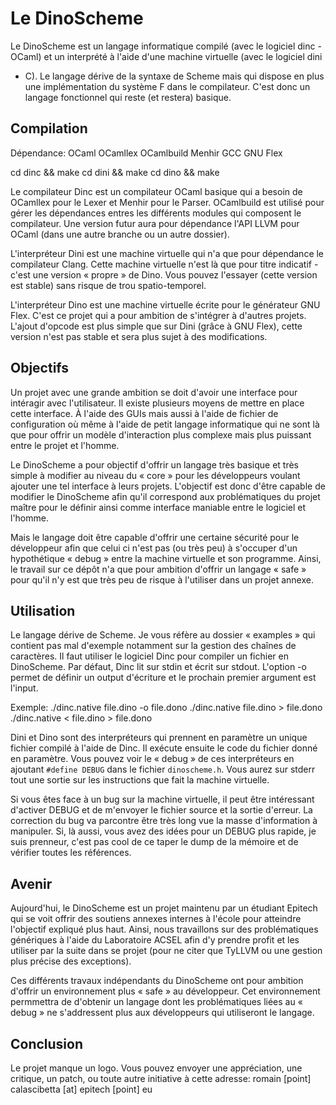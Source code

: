 # Le DinoScheme

Le DinoScheme est un langage informatique compilé (avec le logiciel dinc -
OCaml) et un interprété à l'aide d'une machine virtuelle (avec le logiciel dini
- C). Le langage dérive de la syntaxe de Scheme mais qui dispose en plus une
implémentation du système F dans le compilateur. C'est donc un langage
fonctionnel qui reste (et restera) basique.

## Compilation

Dépendance:
  OCaml
  OCamllex
  OCamlbuild
  Menhir
  GCC
  GNU Flex

cd dinc && make
cd dini && make
cd dino && make

Le compilateur Dinc est un compilateur OCaml basique qui a besoin de OCamllex
pour le Lexer et Menhir pour le Parser. OCamlbuild est utilisé pour gérer les
dépendances entres les différents modules qui composent le compilateur.
Une version futur aura pour dépendance l'API LLVM pour OCaml (dans une autre
branche ou un autre dossier).

L'interpréteur Dini est une machine virtuelle qui n'a que pour dépendance le
compilateur Clang. Cette machine virtuelle n'est là que pour titre indicatif -
c'est une version « propre » de Dino. Vous pouvez l'essayer (cette version est
stable) sans risque de trou spatio-temporel.

L'interpréteur Dino est une machine virtuelle écrite pour le générateur GNU
Flex. C'est ce projet qui a pour ambition de s'intégrer à d'autres projets.
L'ajout d'opcode est plus simple que sur Dini (grâce à GNU Flex), cette version
n'est pas stable et sera plus sujet à des modifications.

## Objectifs

Un projet avec une grande ambition se doit d'avoir une interface pour intéragir
avec l'utilisateur. Il existe plusieurs moyens de mettre en place cette
interface. À l'aide des GUIs mais aussi à l'aide de fichier de configuration où
même à l'aide de petit langage informatique qui ne sont là que pour offrir un
modèle d'interaction plus complexe mais plus puissant entre le projet et
l'homme.

Le DinoScheme a pour objectif d'offrir un langage très basique et très simple à
modifier au niveau du « core » pour les développeurs voulant ajouter une tel
interface à leurs projets. L'objectif est donc d'être capable de modifier le
DinoScheme afin qu'il correspond aux problématiques du projet maître pour le
définir ainsi comme interface maniable entre le logiciel et l'homme.

Mais le langage doit être capable d'offrir une certaine sécurité pour le
développeur afin que celui ci n'est pas (ou très peu) à s'occuper d'un
hypothétique « debug » entre la machine virtuelle et son programme. Ainsi, le
travail sur ce dépôt n'a que pour ambition d'offrir un langage « safe » pour
qu'il n'y est que très peu de risque à l'utiliser dans un projet annexe.

## Utilisation

Le langage dérive de Scheme. Je vous réfère au dossier « examples » qui contient
pas mal d'exemple notamment sur la gestion des chaînes de caractères. Il faut
utiliser le logiciel Dinc pour compiler un fichier en DinoScheme. Par défaut,
Dinc lit sur stdin et écrit sur stdout. L'option -o permet de définir un output
d'écriture et le prochain premier argument est l'input.

Exemple:
./dinc.native file.dino -o file.dono
./dinc.native file.dino > file.dono
./dinc.native < file.dino > file.dono

Dini et Dino sont des interpréteurs qui prennent en paramètre un unique fichier
compilé à l'aide de Dinc. Il exécute ensuite le code du fichier donné en
paramètre. Vous pouvez voir le « debug » de ces interpréteurs en ajoutant
`#define DEBUG` dans le fichier `dinoscheme.h`. Vous aurez sur stderr tout une
sortie sur les instructions que fait la machine virtuelle.

Si vous êtes face à un bug sur la machine virtuelle, il peut être intéressant
d'activer DEBUG et de m'envoyer le fichier source et la sortie d'erreur. La
correction du bug va parcontre être très long vue la masse d'information à
manipuler. Si, là aussi, vous avez des idées pour un DEBUG plus rapide, je suis
prenneur, c'est pas cool de ce taper le dump de la mémoire et de vérifier toutes
les références.

## Avenir

Aujourd'hui, le DinoScheme est un projet maintenu par un étudiant Epitech qui se
voit offrir des soutiens annexes internes à l'école pour atteindre l'objectif
expliqué plus haut. Ainsi, nous travaillons sur des problématiques génériques à
l'aide du Laboratoire ACSEL afin d'y prendre profit et les utiliser par la suite
dans se projet (pour ne citer que TyLLVM ou une gestion plus précise des
exceptions).

Ces différents travaux indépendants du DinoScheme ont pour ambition d'offrir un
environnement plus « safe » au développeur. Cet environnement permmettra de
d'obtenir un langage dont les problématiques liées au « debug » ne s'addressent
plus aux développeurs qui utiliseront le langage.

## Conclusion

Le projet manque un logo. Vous pouvez envoyer une appréciation, une critique, un
patch, ou toute autre initiative à cette adresse:
romain [point] calascibetta [at] epitech [point] eu
